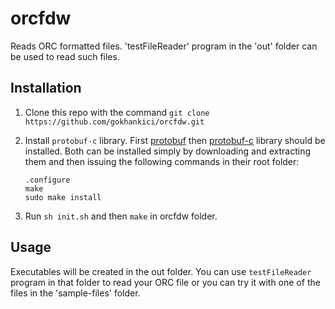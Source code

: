 orcfdw
======

Reads ORC formatted files. 'testFileReader' program in the 'out' folder can be used to read such files.

## Installation

1. Clone this repo with the command `git clone https://github.com/gokhankici/orcfdw.git`
2. Install `protobuf-c` library. First [protobuf](https://code.google.com/p/protobuf/) then [protobuf-c](https://code.google.com/p/protobuf-c/) library should be installed. Both can be installed simply by downloading and extracting them and then issuing the following commands in their root folder:

    ```
    .configure
    make
    sudo make install
    ```
2. Run `sh init.sh` and then `make` in orcfdw folder.

## Usage

Executables will be created in the out folder. You can use `testFileReader` program in that folder to read your ORC file or you can try it with one of the files in the 'sample-files' folder.
